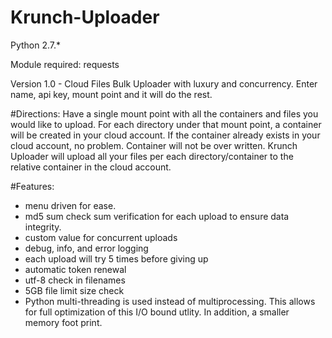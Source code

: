 Krunch-Uploader
===============
Python 2.7.*

Module required: requests

Version 1.0 - Cloud Files Bulk Uploader with luxury and concurrency. Enter name, api key, mount point and it will do the rest.

#Directions:
Have a single mount point with all the containers and files you would like to upload. 
For each directory under that mount point, a container will be created in your cloud account.
If the container already exists in your cloud account, no problem. Container will not be over written.
Krunch Uploader will upload all your files per each directory/container to the relative container in the cloud account.

#Features:
 * menu driven for ease.
 * md5 sum check sum verification for each upload to ensure data integrity. 
 * custom value for concurrent uploads
 * debug, info, and error logging
 * each upload will try 5 times before giving up
 * automatic token renewal
 * utf-8 check in filenames
 * 5GB file limit size check
 * Python multi-threading is used instead of multiprocessing. This allows for full optimization of this I/O bound utlity. In addition, a smaller memory foot print. 
